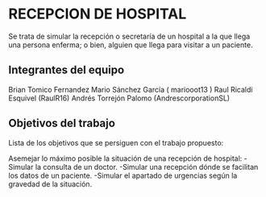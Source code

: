 # RECEPCION DE HOSPITAL

Se trata de simular la recepción o secretaría de un hospital a la que llega una persona enferma; o bien, alguien que llega para visitar a un paciente.

## Integrantes del equipo

Brian Tomico Fernandez
Mario Sánchez García ( mariooot13 )
Raul Ricaldi Esquivel (RaulR16)
Andrés Torrejón Palomo (AndrescorporationSL)

## Objetivos del trabajo

Lista de los objetivos que se persiguen con el trabajo propuesto:

Asemejar lo máximo posible la situación de una recepción de hospital:
-Simular la consulta de un doctor.
-Simular una recepción dónde se facilitan los datos de un paciente.
-Simular el apartado de urgencias según la gravedad de la situación.
